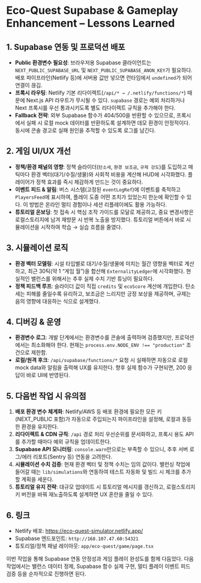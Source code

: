 # Eco-Quest Supabase & Gameplay Enhancement – Lessons Learned

## 1. Supabase 연동 및 프로덕션 배포
- **Public 환경변수 필요성**: 브라우저용 Supabase 클라이언트는 `NEXT_PUBLIC_SUPABASE_URL` 및 `NEXT_PUBLIC_SUPABASE_ANON_KEY`가 필요하다. 배포 파이프라인(Netlify 등)에 서버용 값만 넣으면 런타임에서 `undefined`가 되어 연결이 끊김.
- **프록시 라우팅**: Netlify 기본 리다이렉트(`/api/* → /.netlify/functions/*`) 때문에 Next.js API 라우트가 무시될 수 있다. `supabase` 경로는 예외 처리하거나 Next 프록시를 우선 통과시키도록 별도 리다이렉트 규칙을 추가해야 한다.
- **Fallback 전략**: 외부 Supabase 함수가 404/500을 반환할 수 있으므로, 프록시에서 실패 시 로컬 mock 데이터를 반환하도록 설계하면 데모 환경이 안정적이다. 동시에 콘솔 경고로 실패 원인을 추적할 수 있도록 로그를 남긴다.

## 2. 게임 UI/UX 개선
- **정책/환경 패널의 영향**: 정책 슬라이더(`탄소세`, `환경 보조금`, `규제 강도`)를 도입하고 매 틱마다 환경 벡터(대기/수질/생물)와 사회적 비용을 계산해 HUD에 시각화했다. 플레이어가 정책 효과를 즉시 체감하게 만드는 것이 중요하다.
- **이벤트 피드 & 알림**: 버스 시스템(고정된 `eventLogRef`)에 이벤트를 축적하고 `PlayersFeed`에 표시하여, 플레이 도중 어떤 조치가 있었는지 한눈에 확인할 수 있다. 이 방법은 온라인 멀티 경험이나 세션 리플레이에도 활용 가능하다.
- **튜토리얼 온보딩**: 첫 접속 시 핵심 조작 가이드를 모달로 제공하고, 중요 변경사항은 로컬스토리지에 남겨 재방문 시 반복 노출을 방지했다. 튜토리얼 버튼에서 바로 시뮬레이션을 시작하여 학습 → 실습 흐름을 줄였다.

## 3. 시뮬레이션 로직
- **환경 벡터 모델링**: 시설 타입별로 대기/수질/생물에 미치는 월간 영향을 벡터로 계산하고, 최근 30틱(약 1 “게임 월”)을 합산해 `ExternalityLedger`에 시각화했다. 현실적인 밸런스를 위해서는 추후 실제 수치 기반 튜닝이 필요하다.
- **정책 피드백 루프**: 슬라이더 값이 직접 `credits` 및 `ecoScore` 계산에 개입한다. 탄소세는 피해를 줄일수록 유리하고, 보조금은 느리지만 긍정 보상을 제공하며, 규제는 음의 영향에 대응하는 식으로 설계했다.

## 4. 디버깅 & 운영
- **환경변수 로그**: 개발 단계에서는 환경변수를 콘솔에 출력하며 검증했지만, 프로덕션에서는 최소화해야 한다. 현재는 `process.env.NODE_ENV !== "production"` 조건으로 제한함.
- **로컬/원격 후크**: `/api/supabase/functions/*` 요청 시 실패하면 자동으로 로컬 mock data와 알림을 출력해 UX를 유지한다. 향후 실제 함수가 구현되면, 200 응답이 바로 UI에 반영된다.

## 5. 다음번 작업 시 유의점
1. **배포 환경 변수 체계화**: Netlify/AWS 등 배포 환경에 필요한 모든 키(NEXT_PUBLIC 포함)가 자동으로 주입되는지 파이프라인을 설정해, 로컬과 동등한 환경을 유지한다.
2. **리다이렉트 & CDN 규칙**: `/api` 경로 처리 우선순위를 문서화하고, 프록시 용도 API를 추가할 때마다 예외 규칙을 업데이트한다.
3. **Supabase API 모니터링**: `console.warn`만으로는 부족할 수 있으니, 추후 서버 로그/에러 리포트(Sentry 등) 연동을 고려한다.
4. **시뮬레이션 수치 검증**: 현재 환경 벡터 및 정책 수치는 임의 값이다. 밸런싱 작업에 들어갈 때는 `lib/simulations`와 연동하여 테스트 자동화 및 빌드 시 체크를 추가할 계획을 세운다.
5. **튜토리얼 유지 전략**: 대규모 업데이트 시 튜토리얼 메시지를 갱신하고, 로컬스토리지 키 버전을 바꿔 재노출하도록 설계하면 UX 혼란을 줄일 수 있다.

## 6. 링크
- Netlify 배포: https://eco-quest-simulator.netlify.app/
- Supabase 엔드포인트: `http://168.107.47.60:54321`
- 튜토리얼/정책 패널 레이아웃: `app/eco-quest/game/page.tsx`

이번 작업을 통해 Supabase 연동 안정성과 게임 플레이 완성도를 함께 다듬었다. 다음 작업에서는 밸런스 데이터 정제, Supabase 함수 실제 구현, 멀티 플레이 이벤트 피드 검증 등을 순차적으로 진행하면 된다.
